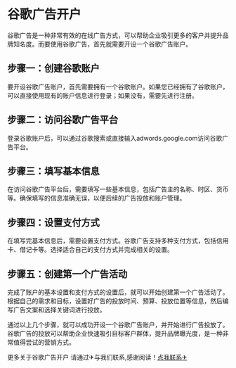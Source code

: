 # 谷歌广告开户

谷歌广告是一种非常有效的在线广告方式，可以帮助企业吸引更多的客户并提升品牌知名度。而要使用谷歌广告，首先就需要开设一个谷歌广告账户。

## 步骤一：创建谷歌账户

要开设谷歌广告账户，首先需要拥有一个谷歌账户。如果您已经拥有了谷歌账户，可以直接使用现有的账户信息进行登录；如果没有，需要先进行注册。

## 步骤二：访问谷歌广告平台

登录谷歌账户后，可以通过谷歌搜索或直接输入adwords.google.com访问谷歌广告平台。

## 步骤三：填写基本信息

在访问谷歌广告平台后，需要填写一些基本信息，包括广告主的名称、时区、货币等。确保填写的信息准确无误，以便后续的广告投放和账户管理。

## 步骤四：设置支付方式

在填写完基本信息后，需要设置支付方式。谷歌广告支持多种支付方式，包括信用卡、借记卡等。选择适合自己的支付方式并完成相关的设置。

## 步骤五：创建第一个广告活动

完成了账户的基本设置和支付方式的设置后，就可以开始创建第一个广告活动了。根据自己的需求和目标，设置好广告的投放时间、预算、投放位置等信息，然后编写广告文案和选择关键词进行投放。

通过以上几个步骤，就可以成功开设一个谷歌广告账户，并开始进行广告投放了。谷歌广告的投放可以帮助企业快速吸引目标客户群体，提升品牌曝光度，是一种非常值得尝试的营销方式。

更多关于谷歌广告开户 请通过✈与我们联系,感谢阅读！[点我联系✈](https://u.k02.cc)